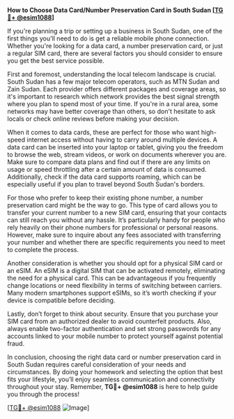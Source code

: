 **How to Choose Data Card/Number Preservation Card in South Sudan [[TG💪+ @esim1088](https://t.me/s/esim1088)]**

If you're planning a trip or setting up a business in South Sudan, one of the first things you'll need to do is get a reliable mobile phone connection. Whether you're looking for a data card, a number preservation card, or just a regular SIM card, there are several factors you should consider to ensure you get the best service possible.

First and foremost, understanding the local telecom landscape is crucial. South Sudan has a few major telecom operators, such as MTN Sudan and Zain Sudan. Each provider offers different packages and coverage areas, so it's important to research which network provides the best signal strength where you plan to spend most of your time. If you're in a rural area, some networks may have better coverage than others, so don't hesitate to ask locals or check online reviews before making your decision.

When it comes to data cards, these are perfect for those who want high-speed internet access without having to carry around multiple devices. A data card can be inserted into your laptop or tablet, giving you the freedom to browse the web, stream videos, or work on documents wherever you are. Make sure to compare data plans and find out if there are any limits on usage or speed throttling after a certain amount of data is consumed. Additionally, check if the data card supports roaming, which can be especially useful if you plan to travel beyond South Sudan's borders.

For those who prefer to keep their existing phone number, a number preservation card might be the way to go. This type of card allows you to transfer your current number to a new SIM card, ensuring that your contacts can still reach you without any hassle. It’s particularly handy for people who rely heavily on their phone numbers for professional or personal reasons. However, make sure to inquire about any fees associated with transferring your number and whether there are specific requirements you need to meet to complete the process.

Another consideration is whether you should opt for a physical SIM card or an eSIM. An eSIM is a digital SIM that can be activated remotely, eliminating the need for a physical card. This can be advantageous if you frequently change locations or need flexibility in terms of switching between carriers. Many modern smartphones support eSIMs, so it’s worth checking if your device is compatible before deciding.

Lastly, don’t forget to think about security. Ensure that you purchase your SIM card from an authorized dealer to avoid counterfeit products. Also, always enable two-factor authentication and set strong passwords for any accounts linked to your mobile number to protect yourself against potential fraud.

In conclusion, choosing the right data card or number preservation card in South Sudan requires careful consideration of your needs and circumstances. By doing your homework and selecting the option that best fits your lifestyle, you’ll enjoy seamless communication and connectivity throughout your stay. Remember, **TG💪+ @esim1088** is here to help guide you through the process! 

[[TG💪+ @esim1088](https://t.me/s/esim1088) ![Image](https://i.postimg.cc/Y0z9fWf4/image.png)]
